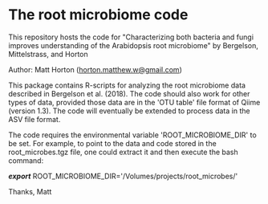 # The root microbiome code

This repository hosts the code for "Characterizing both bacteria and fungi improves understanding of the Arabidopsis root
microbiome" by Bergelson, Mittelstrass, and Horton

Author: Matt Horton (horton.matthew.w@gmail.com)

This package contains R-scripts for analyzing the root microbiome data described in Bergelson et al. (2018). The code should also work for other types of data, provided those data are in the 'OTU table' file format of Qiime (version 1.3). The code will eventually be extended to process data in the ASV file format.

The code requires the environmental variable 'ROOT_MICROBIOME_DIR' to be set. For example, to point to the data and code stored in the root_microbes.tgz file, one could extract it and then execute the bash command:

***export*** ROOT_MICROBIOME_DIR='/Volumes/projects/root_microbes/'

Thanks,
Matt
